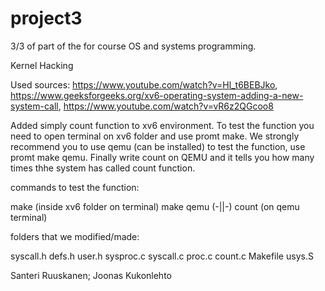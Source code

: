 # project3

3/3 of part of the for course OS and systems programming. 

Kernel Hacking

Used sources:
https://www.youtube.com/watch?v=Hl_t6BEBJko,
https://www.geeksforgeeks.org/xv6-operating-system-adding-a-new-system-call,
https://www.youtube.com/watch?v=vR6z2QGcoo8

Added simply count function to xv6 environment. To test the function you need to open terminal on xv6 folder and use promt make. We strongly recommend you to use qemu (can be installed) to test the function, use promt make qemu. Finally write count on QEMU and it tells you how many times thhe system has called count function. 

commands to test the function:

make (inside xv6 folder on terminal)
make qemu (-||-)
count (on qemu terminal) 

folders that we modified/made:

syscall.h
defs.h
user.h
sysproc.c
syscall.c
proc.c
count.c
Makefile
usys.S

Santeri Ruuskanen; Joonas Kukonlehto


